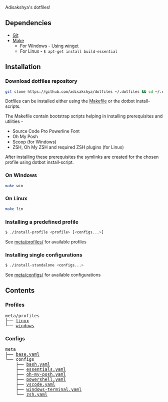 Adisakshya's dotfiles!
## Dependencies
- [Git](https://git-scm.com/downloads)
- [Make](https://en.wikipedia.org/wiki/Make_(software))
    - For Windows - [Using winget](https://winget.run/pkg/GnuWin32/Make)
    - For Linux - ```$ apt-get install build-essential```

## Installation

### Download dotfiles repository

```bash
git clone https://github.com/adisakshya/dotfiles ~/.dotfiles && cd ~/.dotfiles
```

Dotfiles can be installed either using the [Makefile](./Makefile) or the dotbot install-scripts.

The Makefile contain bootstrap scripts helping in installing prerequisites and utilities -
- Source Code Pro Powerline Font
- Oh My Posh
- Scoop (for Windows)
- ZSH, Oh My ZSH and required ZSH plugins (for Linux)

After installing these prerequisites the symlinks are created for the chosen profile using dotbot install-script.

### On Windows

```bash
make win
```

### On Linux

```bash
make lin
```

### Installing a predefined profile

```bash
$ ./install-profile <profile> [<configs...>]
```
See [meta/profiles/](./meta/profiles) for available profiles

### Installing single configurations

```bash
$ ./install-standalone <configs...>
```
See [meta/configs/](./meta/configs) for available configurations

## Contents

### Profiles
<pre>
meta/profiles
├── <a href="./meta/profiles/linux" title="linux">linux</a>
└── <a href="./meta/profiles/windows" title="windows">windows</a>
</pre>

### Configs
<pre>
meta
├── <a href="./meta/base.yaml" title="base.yaml">base.yaml</a>
└── configs
    ├── <a href="./meta/configs/bash.yaml" title="bash.yaml">bash.yaml</a>
    ├── <a href="./meta/configs/essentials.yaml" title="essentials.yaml">essentials.yaml</a>
    ├── <a href="./meta/configs/oh-my-posh.yaml" title="oh-my-posh.yaml">oh-my-posh.yaml</a>
    ├── <a href="./meta/configs/powershell.yaml" title="powershell.yaml">powershell.yaml</a>
    ├── <a href="./meta/configs/vscode.yaml" title="vscode.yaml">vscode.yaml</a>
    ├── <a href="./meta/configs/windows-terminal.yaml" title="windows-terminal.yaml">windows-terminal.yaml</a>
    └── <a href="./meta/configs/zsh.yaml" title="zsh.yaml">zsh.yaml</a>
</pre>
